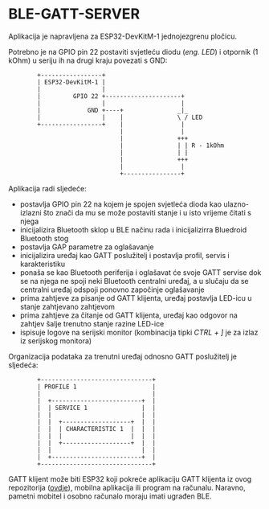 # BLE-GATT-SERVER

Aplikacija je napravljena za ESP32-DevKitM-1 jednojezgrenu pločicu.

Potrebno je na GPIO pin 22 postaviti svjetleću diodu (*eng. LED*) i otpornik (1 kOhm) u seriju ih na drugi kraju povezati s GND:

```
        +-----------------+
        | ESP32-DevKitM-1 |
        |                 |
        |         GPIO 22 +---------------------+
        |                 |                     |
        |             GND +----+               _|_
        |                 |    |               \ / LED
        +-----------------+    |                |
                               |                |
                               |               +++
                               |               | | R - 1kOhm
                               |               | |
                               |               +++
                               |                |
                               +----------------+
```

Aplikacija radi sljedeće:

- postavlja GPIO pin 22 na kojem je spojen svjetleća dioda kao ulazno-izlazni što znači da mu se može postaviti stanje i u isto vrijeme čitati s njega
- inicijalizira Bluetooth sklop u BLE načinu rada i inicijalizirra Bluedroid Bluetooth stog
- postavlja GAP parametre za oglašavanje
- inicijalizira uređaj kao GATT poslužitelj i postavlja profil, servis i karakteristiku
- ponaša se kao Bluetooth periferija i oglašavat će svoje GATT servise dok se na njega ne spoji neki Bluetooth centralni uređaj, a u slučaju da se centralni uređaj odspoji ponovno započinje oglašavanje
- prima zahtjeve za pisanje od GATT klijenta, uređaj postavlja LED-icu u stanje zahtjevano zahtjevom
- prima zahtjeve za čitanje od GATT klijenta, uređaj kao odgovor na zahtjev šalje trenutno stanje razine LED-ice
- ispisuje logove na serijski monitor (kombinacija tipki *CTRL + ]* je za izlaz iz serijskog monitora)

Organizacija podataka za trenutni uređaj odnosno GATT poslužitelj je sljedeća:

```
        +-------------------------------+
        | PROFILE 1                     |
        |                               |
        |  +-------------------------+  |
        |  | SERVICE 1               |  |
        |  |                         |  |
        |  |  +-------------------+  |  |
        |  |  | CHARACTERISTIC 1  |  |  |
        |  |  |                   |  |  |
        |  |  +-------------------+  |  |
        |  |                         |  |
        |  +-------------------------+  |
        +-------------------------------+
```

GATT klijent može biti ESP32 koji pokreće aplikaciju GATT klijenta iz ovog repozitorija ([ovdje](../ble_gatt_client/)), mobilna aplikacija ili program na računalu. Naravno, pametni mobitel i osobno računalo moraju imati ugrađen BLE.